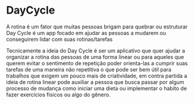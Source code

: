 # DayCycle
A rotina é um fator que muitas pessoas brigam para quebrar ou estruturar Day Cycle é um app focado em ajudar as pessoas a mudarem ou conseguirem lidar com suas rotinas/tarefas

Tecnicamente a ideia do Day Cycle é ser um aplicativo que quer ajudar a organizar a rotina das pessoas de uma forma linear ou para aqueles que querem evitar o sentimento de repetição poder orienta-las a cumprir suas tarefas de uma maneira não repetitiva o que pode ser bem útil para trabalhos que exigem um pouco mais de criatividade, em contra partida a ideia de rotina linear pode auxiliar a pessoa que busca passar por algum processo de mudança como iniciar uma dieta ou implementar o habito de fazer exercícios físicos ou algo do gênero.
